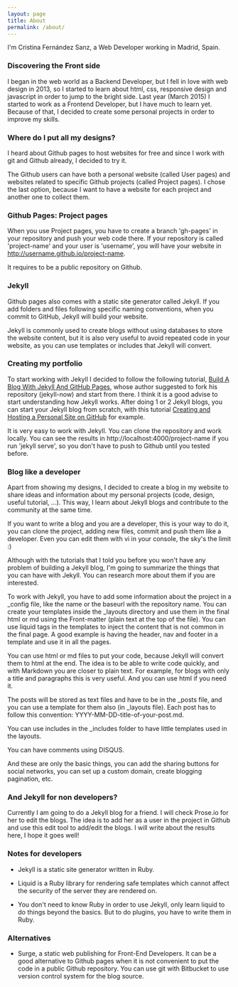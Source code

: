 ```yaml
---
layout: page
title: About
permalink: /about/
---
```


I'm Cristina Fernández Sanz, a Web Developer working in Madrid, Spain.

### Discovering the Front side

I began in the web world as a Backend Developer, but I fell in love with web design in 2013, so I started to learn about html, css, responsive design and javascript in order to jump to the bright side. Last year (March 2015) I started to work as a Frontend Developer, but I have much to learn yet. Because of that, I decided to create some personal projects in order to improve my skills.  


### Where do I put all my designs?

I heard about Github pages to host websites for free and since I work with git and Github already, I decided to try it.  

The Github users can have both a personal website (called User pages) and websites related to specific Github projects (called Project pages). I chose the last option, because I want to have a website for each project and another one to collect them.


### Github Pages: Project pages

When you use Project pages, you have to create a branch 'gh-pages' in your repository and push your web code there. If your repository is called 'project-name' and your user is 'username', you will have your website in http://username.github.io/project-name. 

It requires to be a public repository on Github.


### Jekyll

Github pages also comes with a static site generator called Jekyll. If you add folders and files following specific naming conventions, when you commit to GitHub, Jekyll will build your website. 

Jekyll is commonly used to create blogs without using databases to store the website content, but it is also very useful to avoid repeated code in your website, as you can use templates or includes that Jekyll will convert.


### Creating my portfolio

To start working with Jekyll I decided to follow the following tutorial, <a href="http://www.smashingmagazine.com/2014/08/build-blog-jekyll-github-pages/" target="_blank">Build A Blog With Jekyll And GitHub Pages</a>, whose author suggested to fork his repository (jekyll-now) and start from there. I think it is a good advise to start understanding how Jekyll works. After doing 1 or 2 Jekyll blogs, you can start your Jekyll blog from scratch, with this tutorial <a href="http://jmcglone.com/guides/github-pages" target="_blank">Creating and Hosting a Personal Site on GitHub</a> for example.

It is very easy to work with Jekyll. You can clone the repository and work locally. You can see the results in http://localhost:4000/project-name if you run 'jekyll serve', so you don't have to push to Github until you tested before.


### Blog like a developer

Apart from showing my designs, I decided to create a blog in my website to share ideas and information about my personal projects (code, design, useful tutorial, ...). This way, I learn about Jekyll blogs and contribute to the community at the same time.

If you want to write a blog and you are a developer, this is your way to do it, you can clone the project, adding new files, commit and push them like a developer. Even you can edit them with vi in your console, the sky's the limit :)

Although with the tutorials that I told you before you won't have any problem of building a Jekyll blog, I'm going to summarize the things that you can have with Jekyll. You can research more about them if you are interested.

To work with Jekyll, you have to add some information about the project in a _config file, like the name or the baseurl with the repository name. 
You can create your templates inside the _layouts directory and use them in the final html or md using the Front-matter (plain text at the top of the file). You can use liquid tags in the templates to inject the content that is not common in the final page. A good example is having the header, nav and footer in a template and use it in all the pages.

You can use html or md files to put your code, because Jekyll will convert them to html at the end. The idea is to be able to write code quickly, and with Markdown you are closer to plain text. For example, for blogs with only a title and paragraphs this is very useful. And you can use html if you need it.

The posts will be stored as text files and have to be in the _posts file, and you can use a template for them also (in _layouts file). Each post has to follow this convention: YYYY-MM-DD-title-of-your-post.md.

You can use includes in the _includes folder to have little templates used in the layouts.

You can have comments using DISQUS.

And these are only the basic things, you can add the sharing buttons for social networks, you can set up a custom domain, create blogging pagination, etc.


### And Jekyll for non developers?

Currently I am going to do a Jekyll blog for a friend. I will check Prose.io for her to edit the blogs. The idea is to add her as a user in the project in Github and use this edit tool to add/edit the blogs. I will write about the results here, I hope it goes well! 


### Notes for developers

- Jekyll is a static site generator written in Ruby.  

- Liquid is a Ruby library for rendering safe templates which cannot affect the security of the server they are rendered on.

- You don't need to know Ruby in order to use Jekyll, only learn liquid to do things beyond the basics. But to do plugins, you have to write them in Ruby.


### Alternatives

- Surge, a static web publishing for Front-End Developers. It can be a good alternative to Github pages when it is not convenient to put the code in a public Github repository. You can use git with Bitbucket to use version control system for the blog source.
